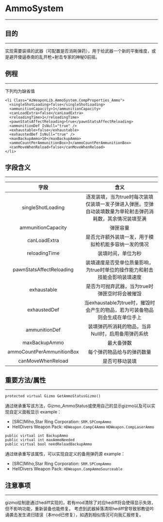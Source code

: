 # AmmoSystem
***
## 目的
***
  实现需要装填的武器（可配置是否消耗弹药），用于给武器一个新的平衡维度，或是避开傻逼泰南的乱开枪+射击专家的神秘0前摇。
## 例程
***
  下列均为缺省值
```
<li Class="AzWeaponLib.AmmoSystem.CompProperties_Ammo">
  <singleShotLoading>false</singleShotLoading>
  <ammunitionCapacity>1</ammunitionCapacity>
  <canLoadExtra>false</canLoadExtra>
  <reloadingTime>1</reloadingTime>
  <pawnStatsAffectReloading>true</pawnStatsAffectReloading>
  <ammunitionDef IsNull="true" />
  <exhaustable>false</exhaustable>
  <exhaustedDef IsNull="true" />
  <maxBackupAmmo>10</maxBackupAmmo>
  <ammoCountPerAmmunitionBox>3</ammoCountPerAmmunitionBox>
  <canMoveWhenReload>false</canMoveWhenReload>
</li>
```
## 字段含义
***
  |字段|含义|
  |:--:|:--:|
  |singleShotLoading|逐发装填，当为true时每次装填仅装填一发子弹进入弹匣。空弹自动装填数量为单轮射击弹药消耗数，其余情况装填至满|
  |ammunitionCapacity|弹匣容量|
  |canLoadExtra|是否允许额外装填一发，用于模拟枪机能多容纳一发的情况|
  |reloadingTime|装填时间，单位为秒|
  |pawnStatsAffectReloading|装填速度是否受单位质量影响，为true时单位的操作能力和射击技能会影响装填速度|
  |exhaustable|是否为可抛弃武器，当为true时弹匣空时将会被摧毁|
  |exhaustedDef|当exhaustable为true时，摧毁时会产生的物品，若为可装备物品则会生成在单位手上|
  |ammunitionDef|装填弹药所消耗的物品，当非Null时，启用备用弹药系统|
  |maxBackupAmmo|最大备弹数|
  |ammoCountPerAmmunitionBox|每个弹药物品给与的弹药数量|
  |canMoveWhenReload|是否可移动装填|
## 重要方法/属性
***
  ```
  protected virtual Gizmo GetAmmoStatusGizmo()
  ```
  通过继承重写该方法，Gizmo_AmmoStatus或使用自己的显示gizmo以及可以实现自定义面板显示
  example：
  - [SRC]Miho,Star Ring Corporation: 
  ```SRM.SPCompAmmo```
  - HellDivers Weapon Pack: 
  ```HDWeapon.CompC4Ammo```
  ```HDWeapon.CompLaserAmmo```

  ```
  public virtual int BackupAmmo
  public virtual int maxAmmoNeeded
  public virtual bool needReloadBackupAmmo
  ```
  通过继承重写该属性，可以实现自定义的备用弹药源
  example：
  - [SRC]Miho,Star Ring Corporation: 
  ```SRM.SPCompAmmo```
  - HellDivers Weapon Pack: 
  ```HDWeapon.CompAmmoSourceable```
## 注意事项
***
  gizmo绘制是通过hediff实现的，若有mod清除了对应hediff将会使得显示失效，但不影响功能，重新装备也能修复。
  考虑到武器掉落清除hediff曾导致邪教徒吟诵袭击发生递归错误（本mod已修复），如遇到相似情况可向我汇报修复。
  
